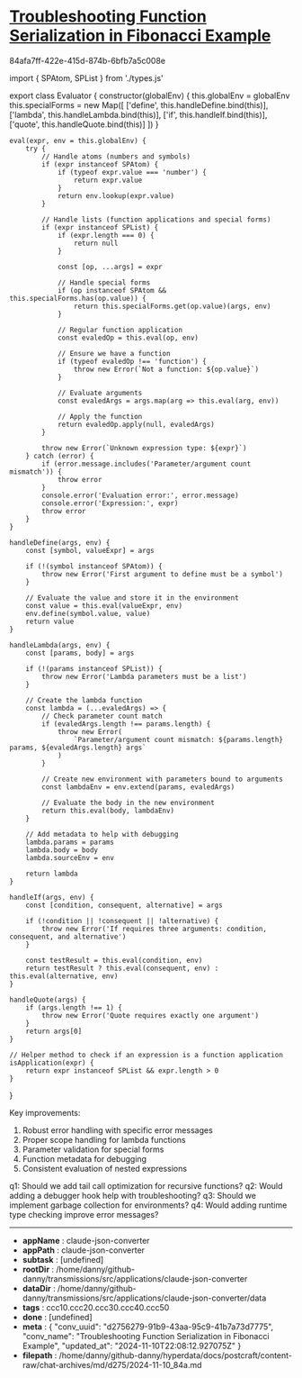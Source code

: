 # [Troubleshooting Function Serialization in Fibonacci Example](https://claude.ai/chat/d2756279-91b9-43aa-95c9-41b7a73d7775)

84afa7ff-422e-415d-874b-6bfb7a5c008e

 

<antArtifact identifier="complete-evaluator" type="application/vnd.ant.code" language="javascript" title="Complete Evaluator Implementation">
import { SPAtom, SPList } from './types.js'

export class Evaluator {
    constructor(globalEnv) {
        this.globalEnv = globalEnv
        this.specialForms = new Map([
            ['define', this.handleDefine.bind(this)],
            ['lambda', this.handleLambda.bind(this)],
            ['if', this.handleIf.bind(this)],
            ['quote', this.handleQuote.bind(this)]
        ])
    }

    eval(expr, env = this.globalEnv) {
        try {
            // Handle atoms (numbers and symbols)
            if (expr instanceof SPAtom) {
                if (typeof expr.value === 'number') {
                    return expr.value
                }
                return env.lookup(expr.value)
            }

            // Handle lists (function applications and special forms)
            if (expr instanceof SPList) {
                if (expr.length === 0) {
                    return null
                }

                const [op, ...args] = expr

                // Handle special forms
                if (op instanceof SPAtom && this.specialForms.has(op.value)) {
                    return this.specialForms.get(op.value)(args, env)
                }

                // Regular function application
                const evaledOp = this.eval(op, env)
                
                // Ensure we have a function
                if (typeof evaledOp !== 'function') {
                    throw new Error(`Not a function: ${op.value}`)
                }

                // Evaluate arguments
                const evaledArgs = args.map(arg => this.eval(arg, env))

                // Apply the function
                return evaledOp.apply(null, evaledArgs)
            }

            throw new Error(`Unknown expression type: ${expr}`)
        } catch (error) {
            if (error.message.includes('Parameter/argument count mismatch')) {
                throw error
            }
            console.error('Evaluation error:', error.message)
            console.error('Expression:', expr)
            throw error
        }
    }

    handleDefine(args, env) {
        const [symbol, valueExpr] = args
        
        if (!(symbol instanceof SPAtom)) {
            throw new Error('First argument to define must be a symbol')
        }

        // Evaluate the value and store it in the environment
        const value = this.eval(valueExpr, env)
        env.define(symbol.value, value)
        return value
    }

    handleLambda(args, env) {
        const [params, body] = args

        if (!(params instanceof SPList)) {
            throw new Error('Lambda parameters must be a list')
        }

        // Create the lambda function
        const lambda = (...evaledArgs) => {
            // Check parameter count match
            if (evaledArgs.length !== params.length) {
                throw new Error(
                    `Parameter/argument count mismatch: ${params.length} params, ${evaledArgs.length} args`
                )
            }

            // Create new environment with parameters bound to arguments
            const lambdaEnv = env.extend(params, evaledArgs)
            
            // Evaluate the body in the new environment
            return this.eval(body, lambdaEnv)
        }

        // Add metadata to help with debugging
        lambda.params = params
        lambda.body = body
        lambda.sourceEnv = env

        return lambda
    }

    handleIf(args, env) {
        const [condition, consequent, alternative] = args
        
        if (!condition || !consequent || !alternative) {
            throw new Error('If requires three arguments: condition, consequent, and alternative')
        }

        const testResult = this.eval(condition, env)
        return testResult ? this.eval(consequent, env) : this.eval(alternative, env)
    }

    handleQuote(args) {
        if (args.length !== 1) {
            throw new Error('Quote requires exactly one argument')
        }
        return args[0]
    }

    // Helper method to check if an expression is a function application
    isApplication(expr) {
        return expr instanceof SPList && expr.length > 0
    }
}
</antArtifact>

Key improvements:
1. Robust error handling with specific error messages
2. Proper scope handling for lambda functions
3. Parameter validation for special forms
4. Function metadata for debugging
5. Consistent evaluation of nested expressions

q1: Should we add tail call optimization for recursive functions?
q2: Would adding a debugger hook help with troubleshooting?
q3: Should we implement garbage collection for environments?
q4: Would adding runtime type checking improve error messages?

---

* **appName** : claude-json-converter
* **appPath** : claude-json-converter
* **subtask** : [undefined]
* **rootDir** : /home/danny/github-danny/transmissions/src/applications/claude-json-converter
* **dataDir** : /home/danny/github-danny/transmissions/src/applications/claude-json-converter/data
* **tags** : ccc10.ccc20.ccc30.ccc40.ccc50
* **done** : [undefined]
* **meta** : {
  "conv_uuid": "d2756279-91b9-43aa-95c9-41b7a73d7775",
  "conv_name": "Troubleshooting Function Serialization in Fibonacci Example",
  "updated_at": "2024-11-10T22:08:12.927075Z"
}
* **filepath** : /home/danny/github-danny/hyperdata/docs/postcraft/content-raw/chat-archives/md/d275/2024-11-10_84a.md